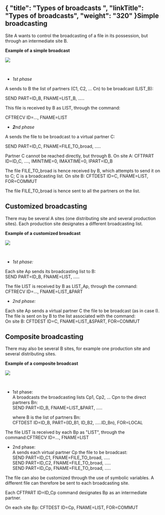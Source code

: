 {
    "title": "Types of broadcasts ",
    "linkTitle": "Types of broadcasts",
    "weight": "320"
}**<span id="Simple_broadcasting"></span>Simple broadcasting**
-------------------------------------------------------------

Site A wants to control the broadcasting of a file in its possession,
but through an intermediate site B.

**Example of a simple broadcast**

![](/Images/TransferCFT/simple_broadcast.gif)

 

- *1st phase*

A sends to B the list of partners (C1, C2, ... Cn)
to be broadcast (LIST_B):

SEND PART=ID_B, FNAME=LIST_B, .....

This file is received by B as LIST, through the command:

CFTRECV ID=..., FNAME=LIST

- ***2**nd
    phase*

A sends the file to be broadcast to a virtual partner
C:

SEND PART=ID_C, FNAME=FILE_TO_broad, .....

Partner C cannot be reached directly, but through
B. On site A: CFTPART ID=ID_C, ...., IMINTIME=0, IMAXTIME=0, IPART=ID_B

The file FILE_TO_broad is hence received by B, which
attempts to send it on to C; C is a broadcasting list. On site B: CFTDEST
ID=C, FNAME=LIST, FOR=COMMUT

The file FILE_TO_broad is hence sent to all the partners
on the list.

<span id="Customized_broadcasting"></span>

Customized broadcasting
-----------------------

There may be several A sites (one distributing site and several production
sites). Each production site designates a different broadcasting list.

**Example of a customized broadcast**

![](/Images/TransferCFT/customized_broadcast.gif)

 

- *1st phase:*

Each site Ap sends its broadcasting list to B:  
SEND PART=ID_B, FNAME=LIST, .....

The file LIST is received by B as LIST_Ap, through
the command:  
CFTRECV ID=..., FNAME=LIST_&PART

- *2nd phase:*

Each site Ap sends a virtual partner C the file to
be broadcast (as in case I). The file is sent on by B to the list associated
with the command:  
On site B: CFTDEST ID=C, FNAME=LIST_&SPART, FOR=COMMUT

**<span id="Example_of_composite_broadcasting"></span>Composite broadcasting**
------------------------------------------------------------------------------

There may also be several B sites, for example one production site and
several distributing sites.

**Example of a composite broadcast**

![](/Images/TransferCFT/composite_broadcast.gif)

 

- 1st
    phase:  
    A broadcasts the broadcasting lists Cp1, Cp2, ... Cpn to the direct
    partners Bn:  
    SEND PART=ID_B, FNAME=LIST_&PART, .....  
      
    where B is the list of partners Bn:  
    CFTDEST ID=ID_B, PART=(ID_B1, ID_B2, .....ID_Bn), FOR=LOCAL

The file LIST is received by each Bp as "LIST",
through the command:CFTRECV ID=..., FNAME=LIST

- 2nd
    phase:  
    A sends each virtual partner Cp the file to be broadcast:  
    SEND PART=ID_C1, FNAME=FILE_TO_broad, .....  
    SEND PART=ID_C2, FNAME=FILE_TO_broad, .....  
    SEND PART=ID_Cp, FNAME=FILE_TO_broad, .....

The file can also be customized through the use of symbolic variables.
A different file can therefore be sent to each broadcasting site.

Each CFTPART ID=ID_Cp command designates Bp as an intermediate partner.

On each site Bp: CFTDEST ID=Cp, FNAME=LIST, FOR=COMMUT
